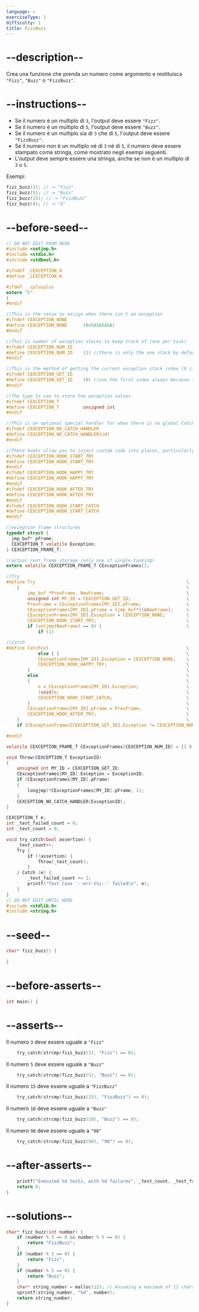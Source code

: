 ```yaml
---
language: c
exerciseType: 1
difficulty: 1
title: FizzBuzz
---
```


# --description--

Crea una funzione che prenda un numero come argomento e restituisca `"Fizz"`, `"Buzz"` o `"FizzBuzz"`.

# --instructions--

- Se il numero è un multiplo di `3`, l'output deve essere `"Fizz"`.
- Se il numero è un multiplo di `5`, l'output deve essere `"Buzz"`.
- Se il numero è un multiplo sia di `3` che di `5`, l'output deve essere `"FizzBuzz"`.
- Se il numero non è un multiplo né di `3` né di `5`, il numero deve essere stampato come stringa, come mostrato negli esempi seguenti.
- L'output deve sempre essere una stringa, anche se non è un multiplo di `3` o `5`.

Esempi:
```c
fizz_buzz(3); // ➞ "Fizz"
fizz_buzz(5); // ➞ "Buzz"
fizz_buzz(15); // ➞ "FizzBuzz"
fizz_buzz(4); // ➞ "4"
```

# --before-seed--

```c
// DO NOT EDIT FROM HERE
#include <setjmp.h>
#include <stdio.h>
#include <stdbool.h>

#ifndef _CEXCEPTION_H
#define _CEXCEPTION_H

#ifdef __cplusplus
extern "C"
{
#endif

//This is the value to assign when there isn't an exception
#ifndef CEXCEPTION_NONE
#define CEXCEPTION_NONE      (0x5A5A5A5A)
#endif

//This is number of exception stacks to keep track of (one per task)
#ifndef CEXCEPTION_NUM_ID
#define CEXCEPTION_NUM_ID    (1) //there is only the one stack by default
#endif

//This is the method of getting the current exception stack index (0 if only one stack)
#ifndef CEXCEPTION_GET_ID
#define CEXCEPTION_GET_ID    (0) //use the first index always because there is only one anyway
#endif

//The type to use to store the exception values.
#ifndef CEXCEPTION_T
#define CEXCEPTION_T         unsigned int
#endif

//This is an optional special handler for when there is no global Catch
#ifndef CEXCEPTION_NO_CATCH_HANDLER
#define CEXCEPTION_NO_CATCH_HANDLER(id)
#endif

//These hooks allow you to inject custom code into places, particularly useful for saving and restoring additional state
#ifndef CEXCEPTION_HOOK_START_TRY
#define CEXCEPTION_HOOK_START_TRY
#endif
#ifndef CEXCEPTION_HOOK_HAPPY_TRY
#define CEXCEPTION_HOOK_HAPPY_TRY
#endif
#ifndef CEXCEPTION_HOOK_AFTER_TRY
#define CEXCEPTION_HOOK_AFTER_TRY
#endif
#ifndef CEXCEPTION_HOOK_START_CATCH
#define CEXCEPTION_HOOK_START_CATCH
#endif

//exception frame structures
typedef struct {
  jmp_buf* pFrame;
  CEXCEPTION_T volatile Exception;
} CEXCEPTION_FRAME_T;

//actual root frame storage (only one if single-tasking)
extern volatile CEXCEPTION_FRAME_T CExceptionFrames[];

//Try
#define Try                                                         \
    {                                                               \
        jmp_buf *PrevFrame, NewFrame;                               \
        unsigned int MY_ID = CEXCEPTION_GET_ID;                     \
        PrevFrame = CExceptionFrames[MY_ID].pFrame;                 \
        CExceptionFrames[MY_ID].pFrame = (jmp_buf*)(&NewFrame);     \
        CExceptionFrames[MY_ID].Exception = CEXCEPTION_NONE;        \
        CEXCEPTION_HOOK_START_TRY;                                  \
        if (setjmp(NewFrame) == 0) {                                \
            if (1)

//Catch
#define Catch(e)                                                    \
            else { }                                                \
            CExceptionFrames[MY_ID].Exception = CEXCEPTION_NONE;    \
            CEXCEPTION_HOOK_HAPPY_TRY;                              \
        }                                                           \
        else                                                        \
        {                                                           \
            e = CExceptionFrames[MY_ID].Exception;                  \
            (void)e;                                                \
            CEXCEPTION_HOOK_START_CATCH;                            \
        }                                                           \
        CExceptionFrames[MY_ID].pFrame = PrevFrame;                 \
        CEXCEPTION_HOOK_AFTER_TRY;                                  \
    }                                                               \
    if (CExceptionFrames[CEXCEPTION_GET_ID].Exception != CEXCEPTION_NONE)

#endif

volatile CEXCEPTION_FRAME_T CExceptionFrames[CEXCEPTION_NUM_ID] = {{ 0 }};

void Throw(CEXCEPTION_T ExceptionID)
{
    unsigned int MY_ID = CEXCEPTION_GET_ID;
    CExceptionFrames[MY_ID].Exception = ExceptionID;
    if (CExceptionFrames[MY_ID].pFrame)
    {
        longjmp(*CExceptionFrames[MY_ID].pFrame, 1);
    }
    CEXCEPTION_NO_CATCH_HANDLER(ExceptionID);
}

CEXCEPTION_T e;
int _test_failed_count = 0;
int _test_count = 0;

void try_catch(bool assertion) {
    _test_count++;
    Try {
        if (!assertion) {
            Throw(_test_count);
        }
    } Catch (e) {
        _test_failed_count += 1;
        printf("Test Case '--err-t%i--' failed\n", e);
    }
}
// DO NOT EDIT UNTIL HERE
#include <stdlib.h>
#include <string.h>
```

# --seed--

```c
char* fizz_buzz() {
  
}
```

# --before-asserts--

```c
int main() {
```

# --asserts--

Il numero `3` deve essere uguale a `"Fizz"`

```c
    try_catch(strcmp(fizz_buzz(3), "Fizz") == 0);
```

Il numero `5` deve essere uguale a `"Buzz"`

```c
    try_catch(strcmp(fizz_buzz(5), "Buzz") == 0);
```

Il numero `15` deve essere uguale a `"FizzBuzz"`

```c
    try_catch(strcmp(fizz_buzz(15), "FizzBuzz") == 0);
```

Il numero `10` deve essere uguale a `"Buzz"`

```c
    try_catch(strcmp(fizz_buzz(10), "Buzz") == 0);
```

Il numero `98` deve essere uguale a `"98"`

```c
    try_catch(strcmp(fizz_buzz(98), "98") == 0);
```

# --after-asserts--

```c
    printf("Executed %d tests, with %d failures", _test_count, _test_failed_count);
    return 0;
}
```

# --solutions--

```c
char* fizz_buzz(int number) {
    if (number % 3 == 0 && number % 5 == 0) {
        return "FizzBuzz";
    }
    if (number % 3 == 0) {
        return "Fizz";
    }
    if (number % 5 == 0) {
        return "Buzz";
    }
    char* string_number = malloc(12); // Assuming a maximum of 11 characters for the number
    sprintf(string_number, "%d", number);
    return string_number;
}
```
